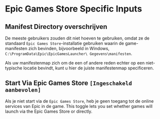 # Epic Games Store Specific Inputs

## Manifest Directory overschrijven

De meeste gebruikers zouden dit niet hoeven te gebruiken, omdat ze de standaard `Epic Games Store`-installatie gebruiken waarin de game-manifesten zich bevinden, bijvoorbeeld in Windows, `C:\ProgramData\Epic\EpicGamesLauncher\ Gegevens\manifesten`.

Als uw manifestenmap zich om de een of andere reden echter op een niet-typische locatie bevindt, kunt u hier de juiste manifestenmap specificeren.

## Start Via Epic Games Store `[Ingeschakeld aanbevolen]`

Als je niet start via de `Epic Games Store`, heb je geen toegang tot de online services van Epic in de game. This toggle lets you set whether games will launch via the Epic Games Store or directly.
